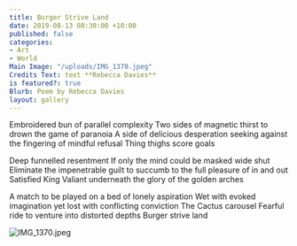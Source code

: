 ```yaml
---
title: Burger Strive Land
date: 2019-08-13 08:30:00 +10:00
published: false
categories:
- Art
- World
Main Image: "/uploads/IMG_1370.jpeg"
Credits Text: text **Rebecca Davies**
is featured?: true
Blurb: Poem by Rebecca Davies
layout: gallery
---
```


Embroidered bun of parallel complexity
Two sides of magnetic thirst
to drown the game of paranoia
A side of delicious desperation seeking
against the fingering of mindful refusal
Thing thighs score goals

Deep funnelled resentment
If only the mind could be masked wide shut
Eliminate the impenetrable guilt
to succumb to the full pleasure of in
and out
Satisfied King
Valiant underneath the glory of the golden arches

A match to be played
on a bed of lonely aspiration
Wet with evoked imagination
yet lost with conflicting conviction
The Cactus carousel
Fearful ride to venture into distorted depths
Burger strive land

![IMG_1370.jpeg](/uploads/IMG_1370.jpeg)


